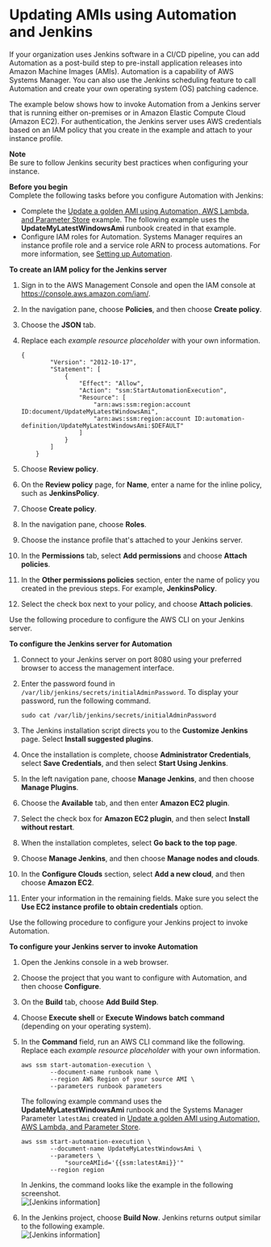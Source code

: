 # Updating AMIs using Automation and Jenkins<a name="automation-tutorial-update-patch-ami-jenkins-integration"></a>

If your organization uses Jenkins software in a CI/CD pipeline, you can add Automation as a post\-build step to pre\-install application releases into Amazon Machine Images \(AMIs\)\. Automation is a capability of AWS Systems Manager\. You can also use the Jenkins scheduling feature to call Automation and create your own operating system \(OS\) patching cadence\.

The example below shows how to invoke Automation from a Jenkins server that is running either on\-premises or in Amazon Elastic Compute Cloud \(Amazon EC2\)\. For authentication, the Jenkins server uses AWS credentials based on an IAM policy that you create in the example and attach to your instance profile\.

**Note**  
Be sure to follow Jenkins security best practices when configuring your instance\.

**Before you begin**  
Complete the following tasks before you configure Automation with Jenkins:
+ Complete the [Update a golden AMI using Automation, AWS Lambda, and Parameter Store](automation-tutorial-update-patch-golden-ami.md) example\. The following example uses the **UpdateMyLatestWindowsAmi** runbook created in that example\.
+ Configure IAM roles for Automation\. Systems Manager requires an instance profile role and a service role ARN to process automations\. For more information, see [Setting up Automation](automation-setup.md)\.

**To create an IAM policy for the Jenkins server**

1. Sign in to the AWS Management Console and open the IAM console at [https://console\.aws\.amazon\.com/iam/](https://console.aws.amazon.com/iam/)\.

1. In the navigation pane, choose **Policies**, and then choose **Create policy**\.

1. Choose the **JSON** tab\.

1. Replace each *example resource placeholder* with your own information\.

   ```
   {
           "Version": "2012-10-17",
           "Statement": [
               {
                   "Effect": "Allow",
                   "Action": "ssm:StartAutomationExecution",
                   "Resource": [
                       "arn:aws:ssm:region:account ID:document/UpdateMyLatestWindowsAmi",
                       "arn:aws:ssm:region:account ID:automation-definition/UpdateMyLatestWindowsAmi:$DEFAULT"
                   ]
               }
           ]
       }
   ```

1. Choose **Review policy**\.

1. On the **Review policy** page, for **Name**, enter a name for the inline policy, such as **JenkinsPolicy**\.

1. Choose **Create policy**\.

1. In the navigation pane, choose **Roles**\.

1. Choose the instance profile that's attached to your Jenkins server\.

1. In the **Permissions** tab, select **Add permissions** and choose **Attach policies**\.

1. In the **Other permissions policies** section, enter the name of policy you created in the previous steps\. For example, **JenkinsPolicy**\.

1. Select the check box next to your policy, and choose **Attach policies**\.

Use the following procedure to configure the AWS CLI on your Jenkins server\.

**To configure the Jenkins server for Automation**

1. Connect to your Jenkins server on port 8080 using your preferred browser to access the management interface\.

1. Enter the password found in `/var/lib/jenkins/secrets/initialAdminPassword`\. To display your password, run the following command\.

   ```
   sudo cat /var/lib/jenkins/secrets/initialAdminPassword
   ```

1. The Jenkins installation script directs you to the **Customize Jenkins** page\. Select **Install suggested plugins**\.

1. Once the installation is complete, choose **Administrator Credentials**, select **Save Credentials**, and then select **Start Using Jenkins**\.

1. In the left navigation pane, choose **Manage Jenkins**, and then choose **Manage Plugins**\.

1. Choose the **Available** tab, and then enter **Amazon EC2 plugin**\.

1. Select the check box for **Amazon EC2 plugin**, and then select **Install without restart**\.

1. When the installation completes, select **Go back to the top page**\.

1. Choose **Manage Jenkins**, and then choose **Manage nodes and clouds**\.

1. In the **Configure Clouds** section, select **Add a new cloud**, and then choose **Amazon EC2**\.

1. Enter your information in the remaining fields\. Make sure you select the **Use EC2 instance profile to obtain credentials** option\.

Use the following procedure to configure your Jenkins project to invoke Automation\.

**To configure your Jenkins server to invoke Automation**

1. Open the Jenkins console in a web browser\.

1. Choose the project that you want to configure with Automation, and then choose **Configure**\.

1. On the **Build** tab, choose **Add Build Step**\.

1. Choose **Execute shell** or **Execute Windows batch command** \(depending on your operating system\)\.

1. In the **Command** field, run an AWS CLI command like the following\. Replace each *example resource placeholder* with your own information\.

   ```
   aws ssm start-automation-execution \
           --document-name runbook name \
           --region AWS Region of your source AMI \
           --parameters runbook parameters
   ```

   The following example command uses the **UpdateMyLatestWindowsAmi** runbook and the Systems Manager Parameter `latestAmi` created in [Update a golden AMI using Automation, AWS Lambda, and Parameter Store](automation-tutorial-update-patch-golden-ami.md)\.

   ```
   aws ssm start-automation-execution \
           --document-name UpdateMyLatestWindowsAmi \
           --parameters \
               "sourceAMIid='{{ssm:latestAmi}}'"
           --region region
   ```

   In Jenkins, the command looks like the example in the following screenshot\.  
![\[Jenkins information\]](http://docs.aws.amazon.com/systems-manager/latest/userguide/images/sysman-ami-jenkins2.png)

1. In the Jenkins project, choose **Build Now**\. Jenkins returns output similar to the following example\.  
![\[Jenkins information\]](http://docs.aws.amazon.com/systems-manager/latest/userguide/images/sysman-ami-jenkins.png)